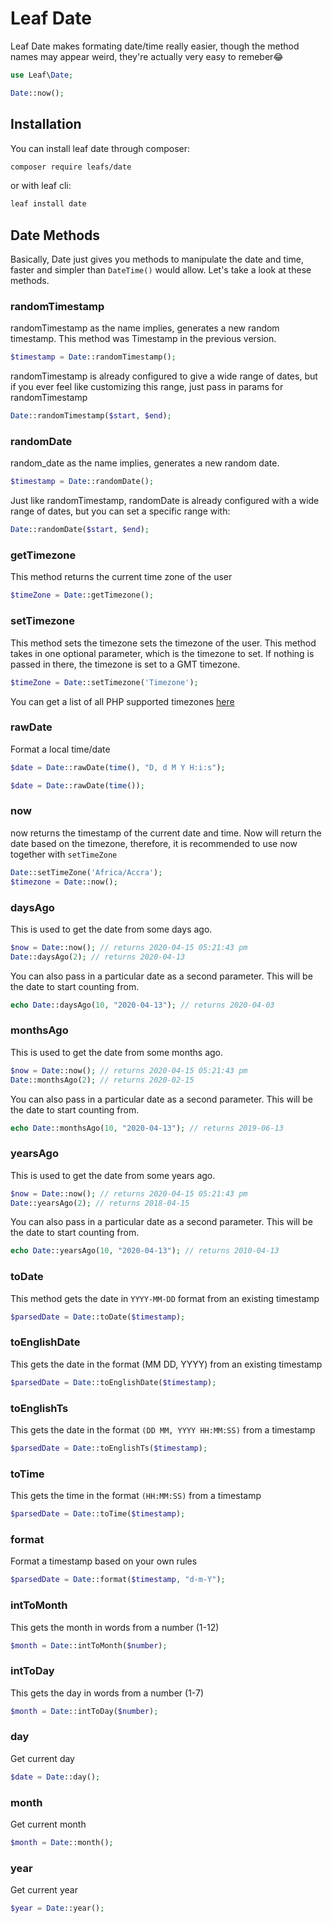 <!-- markdownlint-disable no-inline-html -->
# Leaf Date

Leaf Date makes formating date/time really easier, though the method names may appear weird, they're actually very easy to remeber😂

```php
use Leaf\Date;

Date::now();
```

## Installation

You can install leaf date through composer:

```sh
composer require leafs/date
```

or with leaf cli:

```sh
leaf install date
```

## Date Methods

Basically, Date just gives you methods to manipulate the date and time, faster and simpler than `DateTime()` would allow. Let's take a look at these methods.

### randomTimestamp

randomTimestamp as the name implies, generates a new random timestamp. This method was Timestamp in the previous version.

```php
$timestamp = Date::randomTimestamp();
```

randomTimestamp is already configured to give a wide range of dates, but if you ever feel like customizing this range, just pass in params for randomTimestamp

```php
Date::randomTimestamp($start, $end);
```

### randomDate

random_date as the name implies, generates a new random date.

```php
$timestamp = Date::randomDate();
```

Just like randomTimestamp, randomDate is already configured with a wide range of dates, but you can set a specific range with:

```php
Date::randomDate($start, $end);
```

### getTimezone

This method returns the current time zone of the user

```php
$timeZone = Date::getTimezone();
```

### setTimezone

This method sets the timezone sets the timezone of the user. This method takes in one optional parameter, which is the timezone to set. If nothing is passed in there, the timezone is set to a GMT timezone.

```php
$timeZone = Date::setTimezone('Timezone');
```

You can get a list of all PHP supported timezones [here](https://www.w3schools.com/php/php_ref_timezones.asp)

### rawDate

Format a local time/date

```php
$date = Date::rawDate(time(), "D, d M Y H:i:s");

$date = Date::rawDate(time());
```

### now

now returns the timestamp of the current date and time. Now will return the date based on the timezone, therefore, it is recommended to use now together with `setTimeZone`

```php
Date::setTimeZone('Africa/Accra');
$timezone = Date::now();
```

### daysAgo

This is used to get the date from some days ago.

```php
$now = Date::now(); // returns 2020-04-15 05:21:43 pm
Date::daysAgo(2); // returns 2020-04-13
```

You can also pass in a particular date as a second parameter. This will be the date to start counting from.

```php
echo Date::daysAgo(10, "2020-04-13"); // returns 2020-04-03
```

### monthsAgo

This is used to get the date from some months ago.

```php
$now = Date::now(); // returns 2020-04-15 05:21:43 pm
Date::monthsAgo(2); // returns 2020-02-15
```

You can also pass in a particular date as a second parameter. This will be the date to start counting from.

```php
echo Date::monthsAgo(10, "2020-04-13"); // returns 2019-06-13
```

### yearsAgo

This is used to get the date from some years ago.

```php
$now = Date::now(); // returns 2020-04-15 05:21:43 pm
Date::yearsAgo(2); // returns 2018-04-15
```

You can also pass in a particular date as a second parameter. This will be the date to start counting from.

```php
echo Date::yearsAgo(10, "2020-04-13"); // returns 2010-04-13
```

### toDate

This method gets the date in `YYYY-MM-DD` format from an existing timestamp

```php
$parsedDate = Date::toDate($timestamp);
```

### toEnglishDate

This gets the date in the format (MM DD, YYYY) from an existing timestamp

```php
$parsedDate = Date::toEnglishDate($timestamp);
```

### toEnglishTs

This gets the date in the format `(DD MM, YYYY HH:MM:SS)` from a timestamp

```php
$parsedDate = Date::toEnglishTs($timestamp);
```

### toTime

This gets the time in the format `(HH:MM:SS)` from a timestamp

```php
$parsedDate = Date::toTime($timestamp);
```

### format

Format a timestamp based on your own rules

```php
$parsedDate = Date::format($timestamp, "d-m-Y");
```

### intToMonth

This gets the month in words from a number (1-12)

```php
$month = Date::intToMonth($number);
```

### intToDay

This gets the day in words from a number (1-7)

```php
$month = Date::intToDay($number);
```

### day

Get current day

```php
$date = Date::day();
```

### month

Get current month

```php
$month = Date::month();
```

### year

Get current year

```php
$year = Date::year();
```
